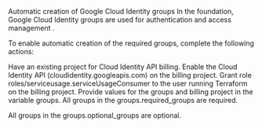  Automatic creation of Google Cloud Identity groups
In the foundation, Google Cloud Identity groups are used for authentication and access management .

To enable automatic creation of the required groups, complete the following actions:

Have an existing project for Cloud Identity API billing.
Enable the Cloud Identity API (cloudidentity.googleapis.com) on the billing project.
Grant role roles/serviceusage.serviceUsageConsumer to the user running Terraform on the billing project.
Provide values for the groups and billing project in the variable groups.
All groups in the groups.required_groups are required.

All groups in the groups.optional_groups are optional.



